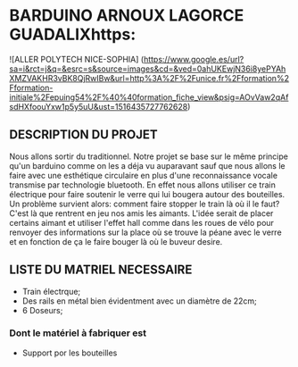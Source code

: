 # BARDUINO ARNOUX LAGORCE GUADALIXhttps:
![ALLER POLYTECH NICE-SOPHIA] (https://www.google.es/url?sa=i&rct=j&q=&esrc=s&source=images&cd=&ved=0ahUKEwjN36i8yePYAhXMZVAKHR3vBK8QjRwIBw&url=http%3A%2F%2Funice.fr%2Fformation%2Fformation-initiale%2Fepuing54%2F%40%40formation_fiche_view&psig=AOvVaw2qAfsdHXfoouYxw1p5y5uU&ust=1516435727762628)

## DESCRIPTION DU PROJET
  Nous allons sortir du traditionnel. Notre projet se base sur le même principe qu'un barduino comme on les a déja vu auparavant
sauf que nous allons le faire avec une esthétique circulaire en plus d'une reconnaissance vocale transmise par technologie
bluetooth.
  En effet nous allons utiliser ce train électrique pour faire soutenir le verre qui lui bougera autour des bouteilles. Un problème
survient alors: comment faire stopper le train là où il le faut? C'est là que rentrent en jeu nos amis les aimants. L'idée serait
de placer certains aimant et utiliser l'effet hall comme dans les roues de vélo pour renvoyer des informations sur la place où se trouve la péane avec le verre et en fonction de ça le faire bouger là où le buveur desire.

## LISTE DU MATRIEL NECESSAIRE
  * Train électrque;
  * Des rails en métal bien évidentment avec un diamètre de 22cm;
  * 6 Doseurs;
  ### Dont le matériel à fabriquer est
  * Support por les bouteilles
